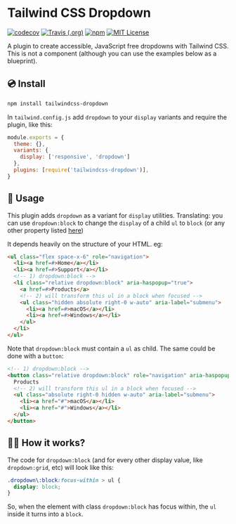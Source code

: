 # Tailwind CSS Dropdown

<p>
  <a href="https://codecov.io/gh/estevanmaito/tailwindcss-dropdown"><img src="https://codecov.io/gh/estevanmaito/tailwindcss-dropdown/branch/master/graph/badge.svg" alt="codecov" /></a>
  <a href="https://travis-ci.com/github/estevanmaito/tailwindcss-dropdown"><img src="https://img.shields.io/travis/estevanmaito/tailwindcss-dropdown" alt="Travis (.org)" /></a>
  <a href="https://www.npmjs.com/package/mytailwindcss-dropdown"><img src="https://img.shields.io/npm/v/tailwindcss-dropdown" alt="npm" /></a>
  <a href="https://github.com/estevanmaito/tailwindcss-dropdown/blob/master/LICENSE"><img src="https://img.shields.io/github/license/estevanmaito/tailwindcss-dropdown" alt="MIT License" /></a>
</p>

A plugin to create accessible, JavaScript free dropdowns with Tailwind CSS. This is not a component (although you can use the examples below as a blueprint).

## 💿 Install

```sh
npm install tailwindcss-dropdown
```

In `tailwind.config.js` add `dropdown` to your `display` variants and require the plugin, like this:

```js
module.exports = {
  theme: {},
  variants: {
    display: ['responsive', 'dropdown']
  },
  plugins: [require('tailwindcss-dropdown')],
}
```


## 🚀 Usage

This plugin adds `dropdown` as a variant for `display` utilities. Translating: you can use `dropdown:block` to change the `display` of a child `ul` to `block` (or any other property listed [here](https://tailwindcss.com/docs/display/#app))

It depends heavily on the structure of your HTML. eg:

```html
<ul class="flex space-x-6" role="navigation">
  <li><a href=#>Home</a></li>
  <li><a href=#>Support</a></li>
  <!-- 1) dropdown:block -->
  <li class="relative dropdown:block" aria-haspopup="true">
    <a href=#>Products</a>
    <!-- 2) will transform this ul in a block when focused -->
    <ul class="hidden absolute right-0 w-auto" aria-label="submenu">
      <li><a href=#>macOS</a></li>
      <li><a href=#>Windows</a></li>
    </ul>
  </li>
</ul>
```

Note that `dropdown:block` must contain a `ul` as child. The same could be done with a `button`:

```html
<!-- 1) dropdown:block -->
<button class="relative dropdown:block" role="navigation" aria-haspopup="true">
  Products
  <!-- 2) will transform this ul in a block when focused -->
  <ul class="absolute right-0 hidden w-auto" aria-label="submenu">
    <li><a href="#">macOS</a></li>
    <li><a href="#">Windows</a></li>
  </ul>
</button>
```

## 🧙‍♂️ How it works?

The code for `dropdown:block` (and for every other display value, like `dropdown:grid`, etc) will look like this:

```css
.dropdown\:block:focus-within > ul {
  display: block;
}
```

So, when the element with class `dropdown:block` has focus within, the `ul` inside it turns into a `block`.
